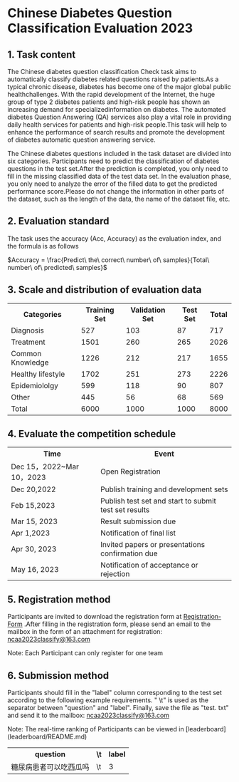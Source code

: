 # Chinese Diabetes Question Classification Evaluation 2023
## 1. Task content
The Chinese diabetes question classification Check task aims to automatically classify diabetes related questions raised by patients.As a typical chronic disease, diabetes has become one of the major global public healthchallenges. With the rapid development of the Internet, the huge group of type 2 diabetes patients and high-risk people has shown an increasing demand for specializedinformation on diabetes. The automated diabetes Question Answering (QA) services also play a vital role in providing daily health services for patients and high-risk people.This task will help to enhance the performance of search results and promote the development of diabetes automatic question answering service.

The Chinese diabetes questions included in the task dataset are divided into six categories. Participants need to predict the classification of diabetes questions in the test set.After the prediction is completed, you only need to fill in the missing classified data of the test data set. In the evaluation phase, you only need to analyze the error of the filled data to get the predicted performance score.Please do not change the information in other parts of the dataset, such as the length of the data, the name of the dataset file, etc.

## 2. Evaluation standard
The task uses the accuracy (Acc, Accuracy) as the evaluation index, and the formula is as follows

$Accuracy  = \frac{Predict\ the\ correct\ number\ of\ samples}{Total\ number\ of\ predicted\ samples}$

## 3. Scale and distribution of evaluation data

<table><tr><th>Categories</th><th>Training Set</th><th>Validation Set</th><th>Test Set</th><th>Total</th></tr>
  <tr><td>Diagnosis</td><td>527</td><td>103</td><td>87</td><td>717</td></tr>
  <tr><td>Treatment</td><td>1501</td><td>260</td><td>265</td><td>2026</td></tr>
  <tr><td>Common Knowledge</td><td>1226</td><td>212</td><td>217</td><td>1655</td></tr>
  <tr><td>Healthy lifestyle</td><td>1702</td><td>251</td><td>273</td><td>2226</td></tr>
  <tr><td>Epidemiololgy</td><td>599</td><td>118</td><td>90</td><td>807</td></tr>
  <tr><td>Other</td><td>445</td><td>56</td><td>68</td><td>569</td></tr>
  <tr><td>Total</td><td>6000</td><td>1000</td><td>1000</td><td>8000</td></tr>
</table>

## 4. Evaluate the competition schedule

<table><tr><th>Time</th><th>Event</th></tr><tr><td>Dec 15，2022~Mar 10，2023</td><td>Open Registration</td></tr><tr><td>Dec 20,2022</td><td>Publish training and development sets</td></tr><tr><td>Feb 15,2023</td><td>Publish test set and start to submit test set results</td></tr><tr><td>Mar 15, 2023</td><td>Result submission due</td></tr><tr><td>Apr 1,2023</td><td>Notification of final list</td></tr></tr><tr><td>Apr 30, 2023</td><td>Invited papers or presentations confirmation due</td></tr><tr><td> May 16, 2023</td><td>Notification of acceptance or rejection</td></tr></table>

## 5. Registration method
Participants are invited to download the registration form at [Registration-Form](https://github.com/yuni-bobo/Chinese-DQC/blob/main/Registration-Form.docx) .After filling in the registration form, please send an email to the mailbox in the form of an attachment for registration: ncaa2023classify@163.com 

Note: Each Participant can only register for one team

## 6. Submission method
Participants should fill in the "label" column corresponding to the test set according to the following example requirements. " \t" is used as the separator between "question" and "label". Finally, save the file as "test. txt" and send it to the mailbox: ncaa2023classify@163.com

Note: The real-time ranking of Participants can be viewed in [leaderboard] (leaderboard/README.md)
<table>
  <tr><th>question</th><th>\t</th><th>label</th></tr>
  <tr><td>糖尿病患者可以吃西瓜吗</td><td>\t</td><td>3</td></tr>
</table>
